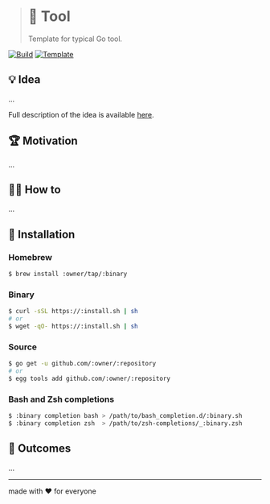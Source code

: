 > # 🧩 Tool
>
> Template for typical Go tool.

[![Build][build.icon]][build.page]
[![Template][template.icon]][template.page]

## 💡 Idea

...

Full description of the idea is available [here][design.page].

## 🏆 Motivation

...

## 🤼‍♂️ How to

...

## 🧩 Installation

### Homebrew

```bash
$ brew install :owner/tap/:binary
```

### Binary

```bash
$ curl -sSL https://:install.sh | sh
# or
$ wget -qO- https://:install.sh | sh
```

### Source

```bash
$ go get -u github.com/:owner/:repository
# or
$ egg tools add github.com/:owner/:repository
```

### Bash and Zsh completions

```bash
$ :binary completion bash > /path/to/bash_completion.d/:binary.sh
$ :binary completion zsh  > /path/to/zsh-completions/_:binary.zsh
```

## 🤲 Outcomes

...

---

made with ❤️ for everyone

[build.icon]:       https://travis-ci.org/:owner/:repository.svg?branch=master
[build.page]:       https://travis-ci.org/:owner/:repository

[design.page]:      https://www.notion.so/33715348cc114ea79dd350a25d16e0b0?r=0b753cbf767346f5a6fd51194829a2f3

[promo.page]:       https://github.com/:owner/:repository

[template.page]:    https://github.com/octomation/go-tool
[template.icon]:    https://img.shields.io/badge/template-go--tool-blue
